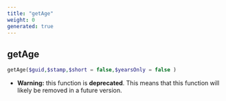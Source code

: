 ```yaml
---
title: "getAge"
weight: 0
generated: true
---
```


## getAge



```php
getAge($guid,$stamp,$short = false,$yearsOnly = false )
```



* **Warning:** this function is **deprecated**. This means that this function will likely be removed in a future version.



